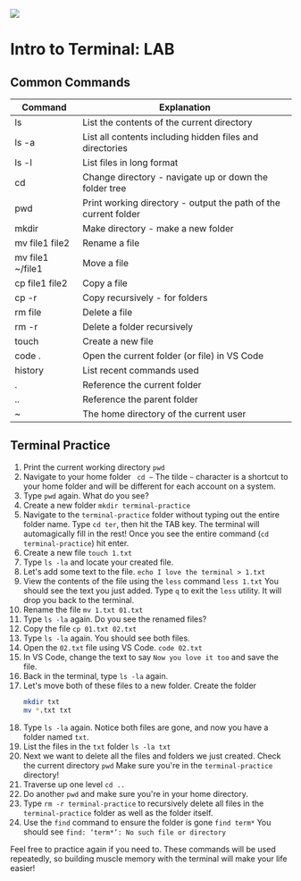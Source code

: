![](https://ga-dash.s3.amazonaws.com/production/assets/logo-9f88ae6c9c3871690e33280fcf557f33.png) 

# Intro to Terminal: LAB

## Common Commands

| Command          | Explanation                                                     |
| --------------   | --------------------------------------------------------------- |
| ls               | List the contents of the current directory                      |
| ls -a            | List all contents including hidden files and directories        |
| ls -l            | List files in long format                                       |
| cd               | Change directory - navigate up or down the folder tree          |
| pwd              | Print working directory - output the path of the current folder |
| mkdir            | Make directory - make a new folder                              |
| mv file1 file2   | Rename a file                                                   |
| mv file1 ~/file1 | Move a file                                                     |
| cp file1 file2   | Copy a file                                                     |
| cp -r            | Copy recursively - for folders                                  |
| rm file          | Delete a file                                                   |
| rm -r            | Delete a folder recursively                                     |
| touch            | Create a new file                                               |
| code .           | Open the current folder (or file) in VS Code                    |
| history          | List recent commands used                                       |
| .                | Reference the current folder                                    |
| ..               | Reference the parent folder                                     |
| ~                | The home directory of the current user                          |

## Terminal Practice

1. Print the current working directory
   ```pwd```
2. Navigate to your home folder
   ``` cd ~```
   The tilde `~` character is a shortcut to your home folder and will be different for each account on a system.
3. Type `pwd` again. What do you see?
4. Create a new folder
   ```mkdir terminal-practice```
5. Navigate to the `terminal-practice` folder without typing out the entire folder name. Type `cd ter`, then hit the TAB key. The terminal will automagically fill in the rest! Once you see the entire command (`cd terminal-practice`) hit enter.
6. Create a new file
   ```touch 1.txt```
7. Type `ls -la` and locate your created file.
8. Let's add some text to the file.
   ```echo I love the terminal > 1.txt ```
9. View the contents of the file using the `less` command
   ```less 1.txt```
   You should see the text you just added. Type `q` to exit the `less` utility. It will drop you back to the terminal.
10. Rename the file
    ```mv 1.txt 01.txt```
11. Type `ls -la` again. Do you see the renamed files?
12. Copy the file
    ```cp 01.txt 02.txt```
13. Type `ls -la` again. You should see both files.
14. Open the `02.txt` file using VS Code.
    ```code 02.txt```
15. In VS Code, change the text to say `Now you love it too` and save the file.
16. Back in the terminal, type `ls -la` again.
17. Let's move both of these files to a new folder. Create the folder
    ```sh
    mkdir txt
    mv *.txt txt
    ```
18. Type `ls -la` again. Notice both files are gone, and now you have a folder named `txt`.
19. List the files in the `txt` folder
    ```ls -la txt```
20. Next we want to delete all the files and folders we just created. Check the current directory
    ``pwd``
    Make sure you're in the `terminal-practice` directory!
21. Traverse up one level
    ```cd ..```
22. Do another `pwd` and make sure you're in your home directory.
23. Type `rm -r terminal-practice` to recursively delete all files in the `terminal-practice` folder as well as the folder itself.
24. Use the `find` command to ensure the folder is gone
    ```find term*```
    You should see `find: ‘term*’: No such file or directory`

Feel free to practice again if you need to. These commands will be used repeatedly, so building muscle memory with the terminal will make your life easier!

